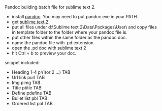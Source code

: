 Pandoc building batch file for sublime text 2.

* install [pandoc](https://code.google.com/p/pandoc/downloads/list). You may need to put pandoc.exe in your PATH.
* get [sublime text 2](http://www.sublimetext.com/2).
* put all files under d:\Sublime text 2\Data\Packages\User\ and copy files in template folder to the folder where your pandoc file is.
* put other files within the same folder as the pandoc doc.
* name the pandoc file with .pd extension.
* open the .pd doc with sublime text 2
* hit Ctrl + b to preview your doc.

snippet included:

* Heading 1-4 		ph1(or 2 ...) TAB
* Url link    		purl TAB
* Img         		pimg TAB
* Title       		ptitle TAB
* Define      		pdefine TAB
* Bullet list 		pbl TAB
* Ordered list		pol TAB